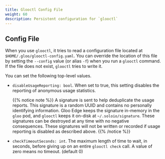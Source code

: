 ```yaml
---
title: Glooctl Config File
weight: 60
description: Persistent configuration for `glooctl`
---
```


## Config File

When you use `glooctl`, it tries to read a configuration file located at `$HOME/.gloo/glooctl-config.yaml`. You can override the location of this file by setting the `--config` value (or alias `-f`) when you run a `glooctl` command. If the file does not exist, `glooctl` tries to write it.

You can set the following top-level values.

* `disableUsageReporting: bool`. When set to true, this setting disables the reporting of anonymous usage statistics.

  {{% notice note %}}
  A signature is sent to help deduplicate the usage reports. This signature is a random UUID and contains no personally identifying information. Gloo Edge keeps the signature in-memory in the `gloo` pod, and `glooctl` keeps it on-disk at `~/.soloio/signature`. These signatures can be destroyed at any time with no negative consequences. These signatures will not be written or recorded if usage reporting is disabled as described above.
  {{% /notice %}}

* `checkTimeoutSeconds: int`. The maximum length of time to wait, in seconds, before giving up on an entire `glooctl check` call. A value of zero means no timeout. (default 0)
